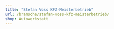 ```yaml
---
title: "Stefan Voss KFZ-Meisterbetrieb"
url: /bramsche/stefan-voss-kfz-meisterbetrieb/
shop: Autowerkstatt
---
```

